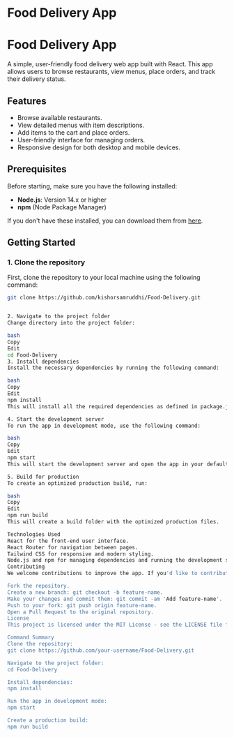 # Food Delivery App
# Food Delivery App

A simple, user-friendly food delivery web app built with React. This app allows users to browse restaurants, view menus, place orders, and track their delivery status.

## Features

- Browse available restaurants.
- View detailed menus with item descriptions.
- Add items to the cart and place orders.
- User-friendly interface for managing orders.
- Responsive design for both desktop and mobile devices.

## Prerequisites

Before starting, make sure you have the following installed:

- **Node.js**: Version 14.x or higher
- **npm** (Node Package Manager)

If you don't have these installed, you can download them from [here](https://nodejs.org/).

## Getting Started

### 1. Clone the repository

First, clone the repository to your local machine using the following command:

```bash
git clone https://github.com/kishorsamruddhi/Food-Delivery.git


2. Navigate to the project folder
Change directory into the project folder:

bash
Copy
Edit
cd Food-Delivery
3. Install dependencies
Install the necessary dependencies by running the following command:

bash
Copy
Edit
npm install
This will install all the required dependencies as defined in package.json.

4. Start the development server
To run the app in development mode, use the following command:

bash
Copy
Edit
npm start
This will start the development server and open the app in your default web browser. You can access the app at http://localhost:3000.

5. Build for production
To create an optimized production build, run:

bash
Copy
Edit
npm run build
This will create a build folder with the optimized production files.

Technologies Used
React for the front-end user interface.
React Router for navigation between pages.
Tailwind CSS for responsive and modern styling.
Node.js and npm for managing dependencies and running the development server.
Contributing
We welcome contributions to improve the app. If you'd like to contribute, follow these steps:

Fork the repository.
Create a new branch: git checkout -b feature-name.
Make your changes and commit them: git commit -am 'Add feature-name'.
Push to your fork: git push origin feature-name.
Open a Pull Request to the original repository.
License
This project is licensed under the MIT License - see the LICENSE file for details.

Command Summary
Clone the repository:
git clone https://github.com/your-username/Food-Delivery.git

Navigate to the project folder:
cd Food-Delivery

Install dependencies:
npm install

Run the app in development mode:
npm start

Create a production build:
npm run build
